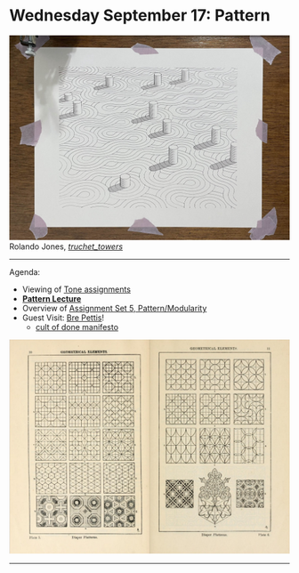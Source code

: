 # Wednesday September 17: Pattern

![rolando_jones_truchet_towers.jpg](img/rolando_jones_truchet_towers.jpg)
Rolando Jones, [*truchet_towers*](https://x.com/rolandojones/status/1400109808489930752)

---

Agenda: 

* Viewing of [Tone assignments](../../../assignments/2025/04_tone/README.md)
* [**Pattern Lecture**](https://github.com/golanlevin/lectures/tree/master/lecture_pattern)
* Overview of [Assignment Set 5, Pattern/Modularity](../../../assignments/2025/05_pattern/README.md)
* Guest Visit: [Bre Pettis](https://en.wikipedia.org/wiki/Bre_Pettis)!
	* [cult of done manifesto](img/cult-of-done-manifesto.jpg)

![geometricpatters.png](img/geometricpatters.png)

--- 



